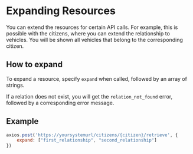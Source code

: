 # Expanding Resources

You can extend the resources for certain API calls. For example, this is possible with the citizens, where you can extend the relationship to vehicles. You will be shown all vehicles that belong to the corresponding citizen.

## How to expand
To expand a resource, specify `expand` when called, followed by an array of strings.

If a relation does not exist, you will get the `relation_not_found` error, followed by a corresponding error message.
## Example

```js
axios.post('https://yoursystemurl/citizens/{citizen}/retrieve', {
    expand: ["first_relationship", "second_relationship"]
})
```
